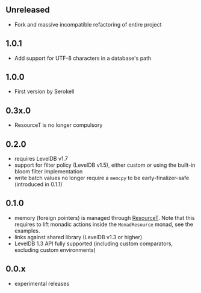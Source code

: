## Unreleased
 * Fork and massive incompatible refactoring of entire project


## 1.0.1
 * Add support for UTF-8 characters in a database's path


## 1.0.0

 * First version by Serokell


## 0.3x.0

 * ResourceT is no longer compulsory


## 0.2.0

 * requires LevelDB v1.7
 * support for filter policy (LevelDB v1.5), either custom or using the built-in
   bloom filter implementation
 * write batch values no longer require a `memcpy` to be early-finalizer-safe
   (introduced in 0.1.1)


## 0.1.0

 * memory (foreign pointers) is managed through
   [ResourceT](http://hackage.haskell.org/package/resourcet). Note that this
   requires to lift monadic actions inside the `MonadResource` monad, see the
   examples.
 * links against shared library (LevelDB v1.3 or higher)
 * LevelDB 1.3 API fully supported (including custom comparators, excluding
   custom environments)


## 0.0.x

 * experimental releases
